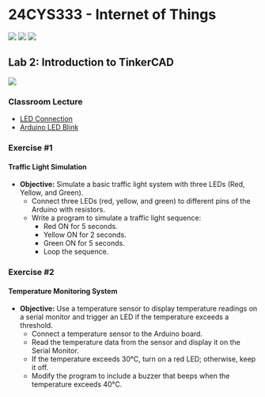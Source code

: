 # 24CYS333 - Internet of Things
![](https://img.shields.io/badge/Batch-22CYS-lightgreen) ![](https://img.shields.io/badge/UG-blue) ![](https://img.shields.io/badge/Subject-IoT-blue)
<br/>

## Lab 2: Introduction to TinkerCAD
![](https://img.shields.io/badge/Date-24_December-blue)

### Classroom Lecture
- [LED Connection](https://www.tinkercad.com/things/7caaOVycB3H-a-simple-circuit?sharecode=I_UHDIus7xlofsg2rxdm3exOvBUV6QUSgB3jopIUXxo)
- [Arduino LED Blink](https://www.tinkercad.com/things/8pnaPQpZrh8-arduino-led?sharecode=mMhHIUZKT5fPM9COFKXT_G51bajaJ303U4NtU9Y7M90)

### Exercise #1
#### Traffic Light Simulation
- **Objective:** Simulate a basic traffic light system with three LEDs (Red, Yellow, and Green).
  - Connect three LEDs (red, yellow, and green) to different pins of the Arduino with resistors.
  - Write a program to simulate a traffic light sequence:
    - Red ON for 5 seconds.
    - Yellow ON for 2 seconds.
    - Green ON for 5 seconds.
    - Loop the sequence.
   
### Exercise #2
#### Temperature Monitoring System
- **Objective:** Use a temperature sensor to display temperature readings on a serial monitor and trigger an LED if the temperature exceeds a threshold.
  - Connect a temperature sensor to the Arduino board.
  - Read the temperature data from the sensor and display it on the Serial Monitor.
  - If the temperature exceeds 30°C, turn on a red LED; otherwise, keep it off.
  - Modify the program to include a buzzer that beeps when the temperature exceeds 40°C.

